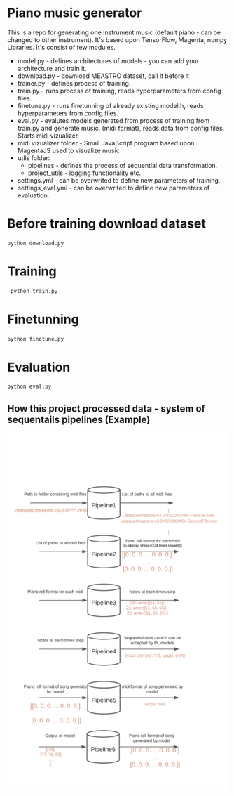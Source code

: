 # Piano music generator

This is a repo for generating one instrument music (default piano - can be changed to other instrument).
It's based upon TensorFlow, Magenta, numpy Libraries.
It's consist of few modules.

- model.py - defines architectures of models - you can add your architecture and train it.
- download.py - download MEASTRO dataset, call it before it
- trainer.py - defines process of training.
- train.py - runs process of training, reads hyperparameters from config files.
- finetune.py - runs finetunning of already existing model.h, reads hyperparameters from config files.
- eval.py - evalutes models generated from process of training from train.py and generate music. (midi format), reads data from config files. Starts midi vizualizer.
- midi vizualizer folder - Small JavaScript program based upon MagentaJS used to visualize music
- utlis folder:
  - pipelines - defines the process of sequential data transformation.
  - project_utils - logging functionality etc.
- settings.yml - can be overwrited to define new parameters of training.
- settings_eval.yml - can be overwrited to define new parameters of evaluation.

# Before training download dataset

```sh
python download.py
```

# Training

```sh
 python train.py
```

# Finetunning

```sh
python finetune.py
```

# Evaluation

```sh
python eval.py
```

## How this project processed data - system of sequentails pipelines (Example)

![Alt text](./raport/allPipelines.svg)
